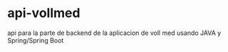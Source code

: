 # api-vollmed
api para la parte de backend de la aplicacion de voll med usando JAVA y Spring/Spring Boot
